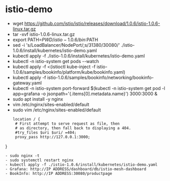 # istio-demo
- wget https://github.com/istio/istio/releases/download/1.0.6/istio-1.0.6-linux.tar.gz
- tar -xvf istio-1.0.6-linux.tar.gz
- export PATH=$PWD/istio-1.0.6/bin:$PATH
- sed -i 's/LoadBalancer/NodePort/;s/31380/30080/' ./istio-1.0.6/install/kubernetes/istio-demo.yaml
- kubectl apply -f ./istio-1.0.6/install/kubernetes/istio-demo.yaml
- kubectl -n istio-system get pods --watch
- kubectl apply -f <(istioctl kube-inject -f istio-1.0.6/samples/bookinfo/platform/kube/bookinfo.yaml)
- kubectl apply -f istio-1.0.6/samples/bookinfo/networking/bookinfo-gateway.yaml
- kubectl -n istio-system port-forward $(kubectl -n istio-system get pod -l app=grafana -o jsonpath='{.items[0].metadata.name}') 3000:3000 &
- sudo apt install -y nginx
- vim /etc/nginx/sites-enabled/default
- sudo vim /etc/nginx/sites-enabled/default
   ```
   location / {
    # First attempt to serve request as file, then
    # as directory, then fall back to displaying a 404.
    #try_files $uri $uri/ =404;
    proxy_pass http://127.0.0.1:3000;
}
```
- sudo nginx -t
- sudo systemctl restart nginx
- kubectl apply -f ./istio-1.0.6/install/kubernetes/istio-demo.yaml
- Grafana: http://IP ADDRESS/dashboard/db/istio-mesh-dashboard
- BookInfo: http://IP ADDRESS:30080/productpage
